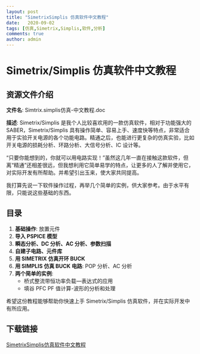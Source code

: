 ```yaml
---
layout: post
title: "SimetrixSimplis 仿真软件中文教程"
date:   2020-09-02
tags: [仿真,Simetrix,Simplis,软件,分析]
comments: true
author: admin
---
```

# Simetrix/Simplis 仿真软件中文教程

## 资源文件介绍

**文件名**: Simtrix.simplis仿真-中文教程.doc

**描述**:
Simetrix/Simplis 是我个人比较喜欢用的一款仿真软件，相对于功能强大的 SABER，Simetrix/Simplis 具有操作简单、容易上手、速度快等特点，非常适合用于实验开关电源的各个功能电路。精通之后，也能进行更复杂的仿真实验，比如开关电源的损耗分析、环路分析、大信号分析、IC 设计等。

“只要你能想到的，你就可以用电路实现！”虽然这几年一直在接触这款软件，但离“精通”还相差很远，但我想利用它简单易学的特点，让更多的人了解并使用它，对实际开发有所帮助。并希望引出玉来，使大家共同提高。

我打算先说一下软件操作过程，再举几个简单的实例，供大家参考。由于水平有限，只能说这些基础的东西。

## 目录

1. **基础操作**: 放置元件
2. **导入 PSPICE 模型**
3. **瞬态分析、DC 分析、AC 分析、参数扫描**
4. **自建子电路、元件库**
5. **用 SIMETRIX 仿真开环 BUCK**
6. **用 SIMPLIS 仿真 BUCK 电路**: POP 分析、AC 分析
7. **两个简单的实例**:
   - 桥式整流带恒功率负载—表达式的应用
   - 填谷 PFC PF 值计算-波形的分析和处理

希望这份教程能够帮助你快速上手 Simetrix/Simplis 仿真软件，并在实际开发中有所应用。

## 下载链接

[SimetrixSimplis仿真软件中文教程](https://pan.quark.cn/s/388debacb265)